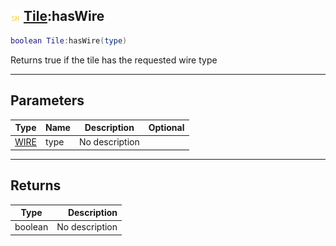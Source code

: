 ## ![shared](../../.gitbook/assets/shared.png) [Tile](tile):hasWire

```lua
boolean Tile:hasWire(type)
```

Returns true if the tile has the requested wire type

------
## Parameters

| Type   | Name | Description | Optional |
| ------ | ---- | ----------- | -------: |
| [WIRE](wire) | type | No description |  |


------
## Returns

| Type   | Description |
| ------ | ----------: |
| boolean | No description |

